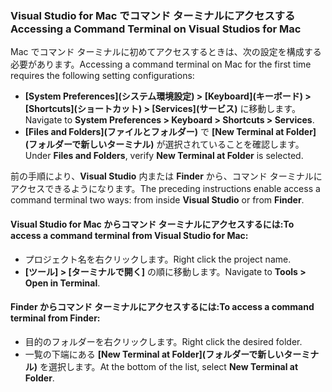 ### <a name="accessing-a-command-terminal-on-visual-studios-for-mac"></a><span data-ttu-id="d86ad-101">Visual Studio for Mac でコマンド ターミナルにアクセスする</span><span class="sxs-lookup"><span data-stu-id="d86ad-101">Accessing a Command Terminal on Visual Studios for Mac</span></span>

<span data-ttu-id="d86ad-102">Mac でコマンド ターミナルに初めてアクセスするときは、次の設定を構成する必要があります。</span><span class="sxs-lookup"><span data-stu-id="d86ad-102">Accessing a command terminal on Mac for the first time requires the following setting configurations:</span></span>

* <span data-ttu-id="d86ad-103">**[System Preferences]\(システム環境設定\) > [Keyboard]\(キーボード\) > [Shortcuts]\(ショートカット\) > [Services]\(サービス\)** に移動します。</span><span class="sxs-lookup"><span data-stu-id="d86ad-103">Navigate to **System Preferences > Keyboard > Shortcuts > Services**.</span></span>
* <span data-ttu-id="d86ad-104">**[Files and Folders]\(ファイルとフォルダー\)** で **[New Terminal at Folder]\(フォルダーで新しいターミナル\)** が選択されていることを確認します。</span><span class="sxs-lookup"><span data-stu-id="d86ad-104">Under **Files and Folders**, verify **New Terminal at Folder** is selected.</span></span>

<span data-ttu-id="d86ad-105">前の手順により、**Visual Studio** 内または **Finder** から、コマンド ターミナルにアクセスできるようになります。</span><span class="sxs-lookup"><span data-stu-id="d86ad-105">The preceding instructions enable access a command terminal two ways: from inside **Visual Studio** or from **Finder**.</span></span> 

#### <a name="to-access-a-command-terminal-from-visual-studio-for-mac"></a><span data-ttu-id="d86ad-106">Visual Studio for Mac からコマンド ターミナルにアクセスするには:</span><span class="sxs-lookup"><span data-stu-id="d86ad-106">To access a command terminal from Visual Studio for Mac:</span></span>

* <span data-ttu-id="d86ad-107">プロジェクト名を右クリックします。</span><span class="sxs-lookup"><span data-stu-id="d86ad-107">Right click the project name.</span></span>
* <span data-ttu-id="d86ad-108">**[ツール] > [ターミナルで開く]** の順に移動します。</span><span class="sxs-lookup"><span data-stu-id="d86ad-108">Navigate to **Tools > Open in Terminal**.</span></span>

#### <a name="to-access-a-command-terminal-from-finder"></a><span data-ttu-id="d86ad-109">Finder からコマンド ターミナルにアクセスするには:</span><span class="sxs-lookup"><span data-stu-id="d86ad-109">To access a command terminal from Finder:</span></span>

* <span data-ttu-id="d86ad-110">目的のフォルダーを右クリックします。</span><span class="sxs-lookup"><span data-stu-id="d86ad-110">Right click the desired folder.</span></span>
* <span data-ttu-id="d86ad-111">一覧の下端にある **[New Terminal at Folder]\(フォルダーで新しいターミナル\)** を選択します。</span><span class="sxs-lookup"><span data-stu-id="d86ad-111">At the bottom of the list, select **New Terminal at Folder**.</span></span>
